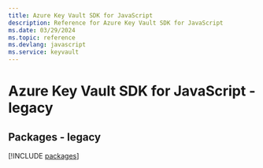 ```yaml
---
title: Azure Key Vault SDK for JavaScript
description: Reference for Azure Key Vault SDK for JavaScript
ms.date: 03/29/2024
ms.topic: reference
ms.devlang: javascript
ms.service: keyvault
---
```

# Azure Key Vault SDK for JavaScript - legacy
## Packages - legacy
[!INCLUDE [packages](key-vault-index.md)]